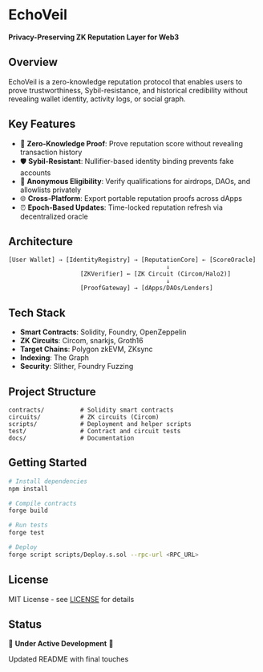 # EchoVeil

**Privacy-Preserving ZK Reputation Layer for Web3**

## Overview

EchoVeil is a zero-knowledge reputation protocol that enables users to prove trustworthiness, Sybil-resistance, and historical credibility without revealing wallet identity, activity logs, or social graph.

## Key Features

- 🔐 **Zero-Knowledge Proof**: Prove reputation score without revealing transaction history
- 🛡️ **Sybil-Resistant**: Nullifier-based identity binding prevents fake accounts
- 🎯 **Anonymous Eligibility**: Verify qualifications for airdrops, DAOs, and allowlists privately
- 🌐 **Cross-Platform**: Export portable reputation proofs across dApps
- ⏰ **Epoch-Based Updates**: Time-locked reputation refresh via decentralized oracle

## Architecture

```
[User Wallet] → [IdentityRegistry] → [ReputationCore] ← [ScoreOracle]
                                            ↓
                    [ZKVerifier] ← [ZK Circuit (Circom/Halo2)]
                                            ↓
                    [ProofGateway] → [dApps/DAOs/Lenders]
```

## Tech Stack

- **Smart Contracts**: Solidity, Foundry, OpenZeppelin
- **ZK Circuits**: Circom, snarkjs, Groth16
- **Target Chains**: Polygon zkEVM, ZKsync
- **Indexing**: The Graph
- **Security**: Slither, Foundry Fuzzing

## Project Structure

```
contracts/          # Solidity smart contracts
circuits/           # ZK circuits (Circom)
scripts/            # Deployment and helper scripts
test/               # Contract and circuit tests
docs/               # Documentation
```

## Getting Started

```bash
# Install dependencies
npm install

# Compile contracts
forge build

# Run tests
forge test

# Deploy
forge script scripts/Deploy.s.sol --rpc-url <RPC_URL>
```

## License

MIT License - see [LICENSE](LICENSE) for details

## Status

🚧 **Under Active Development** 🚧

Updated README with final touches
